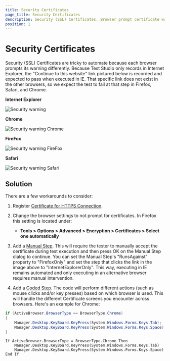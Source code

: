 ```yaml
---
title: Security Certificates
page_title: Security Certificates
description: Security (SSL) Certificates. Browser prompt certificate warning. 
position: 1
---
```

# Security Certificates

Security (SSL) Certificates are tricky to automate because each browser prompts its warning differently. Because Test Studio only records in Internet Explorer, the "Continue to this website" link pictured below is recorded and expected to pass when executed in IE. That specific link does not exist in the other browsers, so we expect the test to fail at that step in Firefox, Safari, and Chrome.

**Internet Explorer**

![Security warning][1]

**Chrome**

![Security warning Chrome][2]

**FireFox**

![Security warning FireFox][3]

**Safari**

![Security warning Safari][4]

## Solution 

There are a few workarounds to consider:

1. Register <a href="/knowledge-base/project-configuration-kb/register-certificate" target="_blank">Certificate for HTTPS Connection</a>.

2. Change the browser settings to not prompt for certificates. In Firefox this setting is located under:
	* **Tools > Options > Advanced > Encryption > Certificates > Select one automatically**

3. Add a <a href="/features/custom-steps/manual-step" target="_blank">Manual Step</a>. This will require the tester to manually accept the certificate during test execution and then press OK on the Manual Step dialog to continue. You can set the Manual Step's "RunsAgainst" property to "FirefoxOnly" and set the step that clicks the link in the image above to "InternetExplorerOnly". This way, executing in IE remains automated and only executing in an alternative browser requires manual intervention.

4. Add a <a href="/features/custom-steps/script-step" target="_blank">Coded Step</a>. The code will perform different actions (such as mouse clicks and/or key presses) based on which browser is used. This will handle the different Certificate screens you encounter across browsers. Here's an example for Chrome:

````C#
if (ActiveBrowser.BrowserType == BrowserType.Chrome)
{
    Manager.Desktop.KeyBoard.KeyPress(System.Windows.Forms.Keys.Tab);
    Manager.Desktop.KeyBoard.KeyPress(System.Windows.Forms.Keys.Space);
}
````
````VB
If ActiveBrowser.BrowserType = BrowserType.Chrome Then
    Manager.Desktop.KeyBoard.KeyPress(System.Windows.Forms.Keys.Tab)
    Manager.Desktop.KeyBoard.KeyPress(System.Windows.Forms.Keys.Space)
End If
````

[1]: /img/knowledge-base/test-automation-kb/security-certificates/fig1.png
[2]: /img/knowledge-base/test-automation-kb/security-certificates/fig2.png
[3]: /img/knowledge-base/test-automation-kb/security-certificates/fig3.png
[4]: /img/knowledge-base/test-automation-kb/security-certificates/fig4.png



